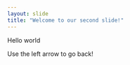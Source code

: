 ```yaml
---
layout: slide
title: "Welcome to our second slide!"
---
```

Hello world

Use the left arrow to go back!
